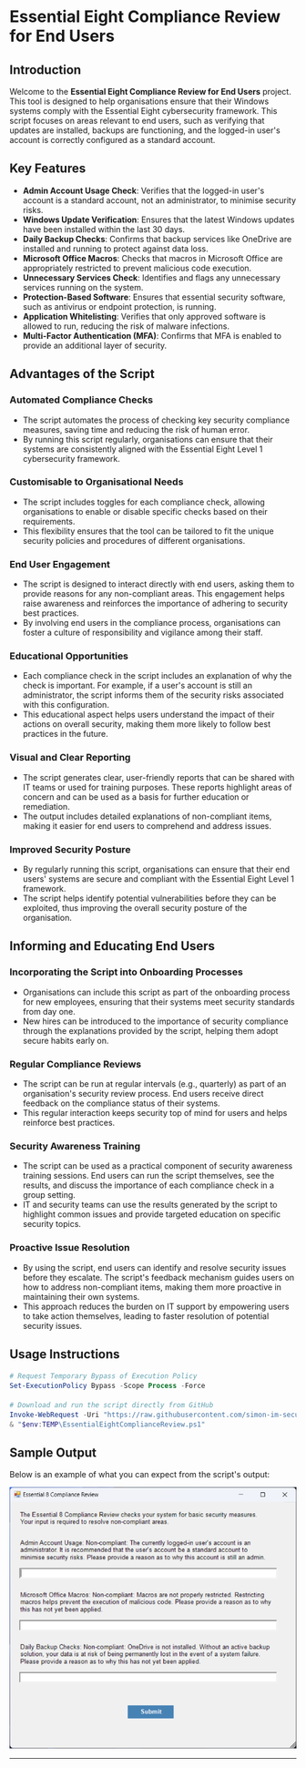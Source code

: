 # Essential Eight Compliance Review for End Users

## Introduction

Welcome to the **Essential Eight Compliance Review for End Users** project. This tool is designed to help organisations ensure that their Windows systems comply with the Essential Eight cybersecurity framework. This script focuses on areas relevant to end users, such as verifying that updates are installed, backups are functioning, and the logged-in user's account is correctly configured as a standard account.

## Key Features

- **Admin Account Usage Check**: Verifies that the logged-in user's account is a standard account, not an administrator, to minimise security risks.
- **Windows Update Verification**: Ensures that the latest Windows updates have been installed within the last 30 days.
- **Daily Backup Checks**: Confirms that backup services like OneDrive are installed and running to protect against data loss.
- **Microsoft Office Macros**: Checks that macros in Microsoft Office are appropriately restricted to prevent malicious code execution.
- **Unnecessary Services Check**: Identifies and flags any unnecessary services running on the system.
- **Protection-Based Software**: Ensures that essential security software, such as antivirus or endpoint protection, is running.
- **Application Whitelisting**: Verifies that only approved software is allowed to run, reducing the risk of malware infections.
- **Multi-Factor Authentication (MFA)**: Confirms that MFA is enabled to provide an additional layer of security.

## Advantages of the Script

### Automated Compliance Checks
- The script automates the process of checking key security compliance measures, saving time and reducing the risk of human error.
- By running this script regularly, organisations can ensure that their systems are consistently aligned with the Essential Eight Level 1 cybersecurity framework.

### Customisable to Organisational Needs
- The script includes toggles for each compliance check, allowing organisations to enable or disable specific checks based on their requirements.
- This flexibility ensures that the tool can be tailored to fit the unique security policies and procedures of different organisations.

### End User Engagement
- The script is designed to interact directly with end users, asking them to provide reasons for any non-compliant areas. This engagement helps raise awareness and reinforces the importance of adhering to security best practices.
- By involving end users in the compliance process, organisations can foster a culture of responsibility and vigilance among their staff.

### Educational Opportunities
- Each compliance check in the script includes an explanation of why the check is important. For example, if a user's account is still an administrator, the script informs them of the security risks associated with this configuration.
- This educational aspect helps users understand the impact of their actions on overall security, making them more likely to follow best practices in the future.

### Visual and Clear Reporting
- The script generates clear, user-friendly reports that can be shared with IT teams or used for training purposes. These reports highlight areas of concern and can be used as a basis for further education or remediation.
- The output includes detailed explanations of non-compliant items, making it easier for end users to comprehend and address issues.

### Improved Security Posture
- By regularly running this script, organisations can ensure that their end users' systems are secure and compliant with the Essential Eight Level 1 framework.
- The script helps identify potential vulnerabilities before they can be exploited, thus improving the overall security posture of the organisation.

## Informing and Educating End Users

### Incorporating the Script into Onboarding Processes
- Organisations can include this script as part of the onboarding process for new employees, ensuring that their systems meet security standards from day one.
- New hires can be introduced to the importance of security compliance through the explanations provided by the script, helping them adopt secure habits early on.

### Regular Compliance Reviews
- The script can be run at regular intervals (e.g., quarterly) as part of an organisation's security review process. End users receive direct feedback on the compliance status of their systems.
- This regular interaction keeps security top of mind for users and helps reinforce best practices.

### Security Awareness Training
- The script can be used as a practical component of security awareness training sessions. End users can run the script themselves, see the results, and discuss the importance of each compliance check in a group setting.
- IT and security teams can use the results generated by the script to highlight common issues and provide targeted education on specific security topics.

### Proactive Issue Resolution
- By using the script, end users can identify and resolve security issues before they escalate. The script's feedback mechanism guides users on how to address non-compliant items, making them more proactive in maintaining their own systems.
- This approach reduces the burden on IT support by empowering users to take action themselves, leading to faster resolution of potential security issues.

## Usage Instructions

```powershell
# Request Temporary Bypass of Execution Policy
Set-ExecutionPolicy Bypass -Scope Process -Force

# Download and run the script directly from GitHub
Invoke-WebRequest -Uri "https://raw.githubusercontent.com/simon-im-security/Essential-Eight-Compliance-Review-End-Users/main/Essential%20Eight%20Compliance%20Review%20for%20End%20Users.ps1" -OutFile "$env:TEMP\EssentialEightComplianceReview.ps1"
& "$env:TEMP\EssentialEightComplianceReview.ps1"

```

## Sample Output

Below is an example of what you can expect from the script's output:

![Sample Output](https://raw.githubusercontent.com/simon-im-security/Essential-Eight-Compliance-Review-End-Users/main/image_output_sample.png)

---
